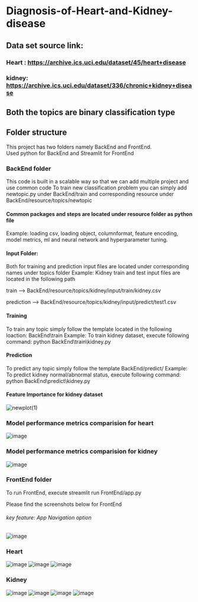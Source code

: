 # Diagnosis-of-Heart-and-Kidney-disease

## Data set source link:
### Heart : https://archive.ics.uci.edu/dataset/45/heart+disease
### kidney: https://archive.ics.uci.edu/dataset/336/chronic+kidney+disease

## Both the topics are binary classification type

## Folder structure
This project has two folders namely BackEnd and FrontEnd.   
Used python for BackEnd and Streamlit for FrontEnd

### BackEnd folder
This code is built in a scalable way so that we can add multiple project and use common code
To train new classification problem you can simply add newtopic.py under BackEnd/train and corresponding resource under BackEnd/resource/topics/newtopic

#### Common packages and steps are located under resource folder as python file
Example: loading csv, loading object, columnformat, feature encoding, model metrics, ml and neural network and hyperparameter tuning.

#### Input Folder:
Both for training and prediction input files are located under corresponding names under topics folder
Example: Kidney train and test input files are located in the following path

train      -->  BackEnd/resource/topics/kidney/input/train/kidney.csv

prediction -->  BackEnd/resource/topics/kidney/input/predict/test1.csv


#### Training
To train any topic simply follow the template located in the following loaction: BackEnd\train
Example: To train kidney dataset, execute following command: python BackEnd\train\kidney.py

#### Prediction 
To predict any topic simply follow the template BackEnd/predict/
Example: To predict kidney normal/abnormal status, execute following command: python BackEnd\predict\kidney.py

#### Feature Importance for kidney dataset

![newplot(1)](https://github.com/J-Rajkumar/Diagnosis-of-Heart-and-Kidney-disease/assets/151571679/d1296a5d-37b1-449e-a0d5-483cf66efe6a)



### Model performance metrics comparision for heart

![image](https://github.com/J-Rajkumar/Diagnosis-of-Heart-and-Kidney-disease/assets/151571679/226b3da2-7b8c-43a3-84f2-8720d66ef394)


### Model performance metrics comparision for kidney

![image](https://github.com/J-Rajkumar/Diagnosis-of-Heart-and-Kidney-disease/assets/151571679/0b578ffe-a31e-41be-b32d-49e6c27991f9)



### FrontEnd folder
To run FrontEnd, execute streamlit run FrontEnd/app.py

Please find the screenshots below for FrontEnd

###### key feature: App Navigation option
![image](https://github.com/J-Rajkumar/Diagnosis-of-Heart-and-Kidney-disease/assets/151571679/eb4db8e7-99dc-4afb-af05-2dfda5cedad7)

### Heart
![image](https://github.com/J-Rajkumar/Diagnosis-of-Heart-and-Kidney-disease/assets/151571679/c51f56c6-ee76-41e7-b93f-315a6ce25dc1)
![image](https://github.com/J-Rajkumar/Diagnosis-of-Heart-and-Kidney-disease/assets/151571679/ee916739-95ec-45c7-9ef0-afd02ca2d5a7)
![image](https://github.com/J-Rajkumar/Diagnosis-of-Heart-and-Kidney-disease/assets/151571679/ff8d1830-72f0-4c42-abea-4bf404eaec16)



### Kidney

![image](https://github.com/J-Rajkumar/Diagnosis-of-Heart-and-Kidney-disease/assets/151571679/79a0be1f-b1bb-4027-9351-6a3eb57683b0)
![image](https://github.com/J-Rajkumar/Diagnosis-of-Heart-and-Kidney-disease/assets/151571679/cf05a10f-c8b3-4788-b967-e22578a60d4a)
![image](https://github.com/J-Rajkumar/Diagnosis-of-Heart-and-Kidney-disease/assets/151571679/cd6ff51d-d61c-448b-b206-0b4f505df232)
![image](https://github.com/J-Rajkumar/Diagnosis-of-Heart-and-Kidney-disease/assets/151571679/486fcb37-aea9-42ff-92b3-4e33d1b4db06)








